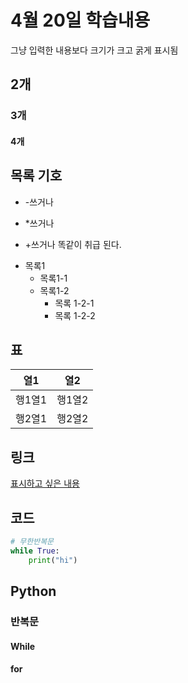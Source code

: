 # 4월 20일 학습내용
그냥 입력한 내용보다 크기가 크고 굵게 표시됨
## 2개
### 3개
#### 4개
## 목록 기호
- -쓰거나
* *쓰거나
+ +쓰거나
똑같이 취급 된다.
- 목록1
  - 목록1-1
  - 목록1-2
    - 목록 1-2-1
    - 목록 1-2-2
## 표
열1 | 열2
----|----
행1열1|행1열2
행2열1|행2열2
## 링크
[표시하고 싶은 내용](링크)
## 코드
```python
# 무한반복문
while True:
    print("hi")
```

## Python
### 반복문
#### While
#### for
